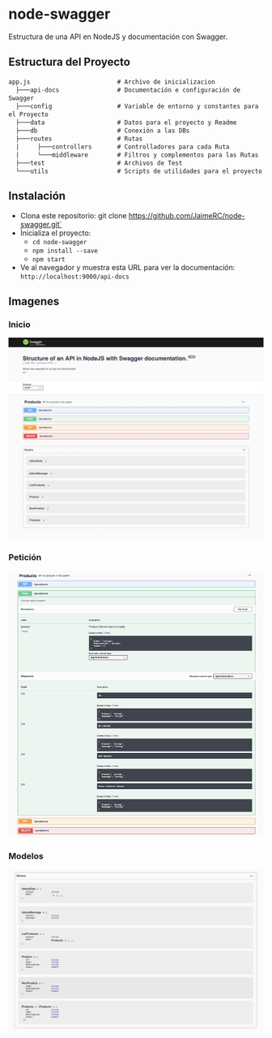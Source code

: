 # node-swagger

Estructura de una API en NodeJS y documentación con Swagger.


## Estructura del Proyecto

    app.js                        # Archivo de inicializacion
      ├───api-docs                # Documentación e configuración de Swagger
      ├───config                  # Variable de entorno y constantes para el Proyecto
      ├───data                    # Datos para el proyecto y Readme
      ├───db                      # Conexión a las DBs
      ├───routes                  # Rutas  
      |     ├───controllers       # Controlladores para cada Ruta
      |     └───middleware        # Filtros y complementos para las Rutas
      ├───test                    # Archivos de Test
      └───utils                   # Scripts de utilidades para el proyecto



## Instalación

- Clona este repositorio: git clone https://github.com/JaimeRC/node-swagger.git`
- Ìnicializa el proyecto: 
    - `cd node-swagger`
    - `npm install --save`
    - `npm start`
- Ve al navegador y muestra esta URL para ver la documentación: `http://localhost:9000/api-docs`


## Imagenes

### Inicio
![Example](data/images/image0.png)


### Petición
![Example](data/images/image1.png)


### Modelos
![Example](data/images/image2.png)